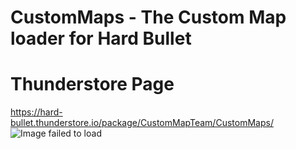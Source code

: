# CustomMaps - The Custom Map loader for Hard Bullet 

# Thunderstore Page
https://hard-bullet.thunderstore.io/package/CustomMapTeam/CustomMaps/
![Image failed to load](https://cdn.discordapp.com/attachments/769430592554532896/1017643907363897375/unknown.png)

